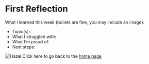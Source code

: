 # First Reflection
What I learned this week (bullets are fine, you may include an image):

- Topic(s):
- What I struggled with:
- What I’m proud of:
- Next steps:

![Hazel](../assets/Hazel.png)
Click here to go back to the [home page](/index.md)
